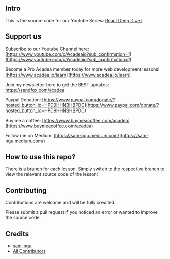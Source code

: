 ## Intro

This is the source code for our Youtube Series: [React Deep Dive I](https://www.youtube.com/playlist?list=PLSfH3ojgWsQrV8PX8Ueet-3MYqFQkVyaM)

## Support us

Subscribe to our Youtube Channel here: [https://www.youtube.com/c/Acadeaio?sub_confirmation=1](https://www.youtube.com/c/Acadeaio?sub_confirmation=1) 

Become a Pro Acadea member today for more web development lessons! [https://www.acadea.io/learn](https://www.acadea.io/learn) 

Join my newsletter here to get the BEST updates: https://sendfox.com/acadea

Paypal Donation: [https://www.paypal.com/donate/?hosted_button_id=HPD9HHN3HBPDC](https://www.paypal.com/donate/?hosted_button_id=HPD9HHN3HBPDC)

Buy me a coffee: [https://www.buymeacoffee.com/acadea](https://www.buymeacoffee.com/acadea)

Follow me on Medium: [https://sam-ngu.medium.com/](https://sam-ngu.medium.com/)

## How to use this repo?
There is a branch for each lesson. Simply switch to the respective branch to view the relevant source code of the lesson! 

## Contributing

Contributions are welcome and will be fully credited.

Please submit a pull request if you noticed an error or wanted to improve the source code.


## Credits

- [sam-ngu](https://github.com/sam-ngu)
- [All Contributors](../../contributors)